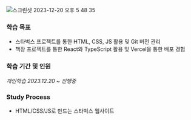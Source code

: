 ![스크린샷 2023-12-20 오후 5 48 35](https://github.com/Heo-y-y/development-blog/assets/112863029/b3d43ee9-a307-4b4c-9e5c-8981f0d4ce1f)

### 학습 목표

- 스타벅스 프로젝트를 통한 HTML, CSS, JS 활용 및 Git 버전 관리
- 책장 프로젝트를 통한 React와 TypeScript 활용 및 Vercel을 통한 배포 경험

### 학습 기간 및 인원

*개인학습 2023.12.20 ~ 진행중*

### Study Process
- HTML/CSS/JS로 만드는 스타벅스 웹사이트
